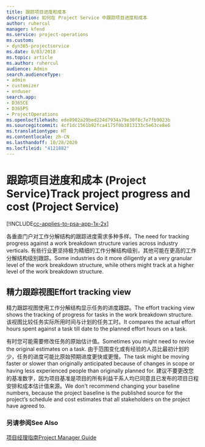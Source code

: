 ```yaml
---
title: 跟踪项目进度和成本
description: 如何在 Project Service 中跟踪项目进度和成本
author: ruhercul
manager: kfend
ms.service: project-operations
ms.custom:
- dyn365-projectservice
ms.date: 8/03/2018
ms.topic: article
ms.author: ruhercul
audience: Admin
search.audienceType:
- admin
- customizer
- enduser
search.app:
- D365CE
- D365PS
- ProjectOperations
ms.openlocfilehash: ede8902a29bed224d7934a79e30f8c7e7fb9023b
ms.sourcegitcommit: 4cf1dc1561b92fca4175f0b3813133c5e63ce8e6
ms.translationtype: HT
ms.contentlocale: zh-CN
ms.lasthandoff: 10/28/2020
ms.locfileid: "4121882"
---
```

# <a name="track-project-progress-and-cost-project-service"></a><span data-ttu-id="f3375-103">跟踪项目进度和成本 (Project Service)</span><span class="sxs-lookup"><span data-stu-id="f3375-103">Track project progress and cost (Project Service)</span></span>

[!INCLUDE[cc-applies-to-psa-app-1x-2x](../includes/cc-applies-to-psa-app-1x-2x.md)]

<span data-ttu-id="f3375-104">各垂直门户对工作分解结构的跟踪进度需求多种多样。</span><span class="sxs-lookup"><span data-stu-id="f3375-104">The need for tracking progress against a work breakdown structure varies across industry verticals.</span></span> <span data-ttu-id="f3375-105">有些行业更坚持极为精细的工作分解结构级别，其他可能在更高的工作分解结构级别跟踪。</span><span class="sxs-lookup"><span data-stu-id="f3375-105">Some industries do it more diligently at a very granular level of the work breakdown structure, while others might track at a higher level of the work breakdown structure.</span></span>  
  
## <a name="effort-tracking-view"></a><span data-ttu-id="f3375-106">精力跟踪视图</span><span class="sxs-lookup"><span data-stu-id="f3375-106">Effort tracking view</span></span>  
<span data-ttu-id="f3375-107">精力跟踪视图使用工作分解结构显示任务的进度跟踪。</span><span class="sxs-lookup"><span data-stu-id="f3375-107">The effort tracking view shows the tracking of progress for tasks in the work breakdown structure.</span></span> <span data-ttu-id="f3375-108">该视图比较任务实际所用时间与计划的任务工时。</span><span class="sxs-lookup"><span data-stu-id="f3375-108">It compares the actual effort hours spent against a task till date to the planned effort hours on a task.</span></span>  
  
<span data-ttu-id="f3375-109">有时您可能需要修改任务的原始估计值。</span><span class="sxs-lookup"><span data-stu-id="f3375-109">Sometimes you might need to revise the original estimates on a task.</span></span> <span data-ttu-id="f3375-110">由于范围变化或有经验的人员比最初计划的少，任务的进度可能比原始预期进度更快或更慢。</span><span class="sxs-lookup"><span data-stu-id="f3375-110">The task might be moving faster or slower than originally anticipated because of changes in scope or having less experienced people than originally planned for.</span></span> <span data-ttu-id="f3375-111">建议不要更改您的基准数字，因为项目基准是项目的所有利益干系人均已同意且已发布的项目日程安排和成本估计值来源。</span><span class="sxs-lookup"><span data-stu-id="f3375-111">We don't recommend changing your baseline numbers, because the project baseline is the published source for the project’s schedule and cost estimates that all stakeholders on the project have agreed to.</span></span>  
  
### <a name="see-also"></a><span data-ttu-id="f3375-112">另请参阅</span><span class="sxs-lookup"><span data-stu-id="f3375-112">See Also</span></span>  
 [<span data-ttu-id="f3375-113">项目经理指南</span><span class="sxs-lookup"><span data-stu-id="f3375-113">Project Manager Guide</span></span>](../psa/project-manager-guide.md)

